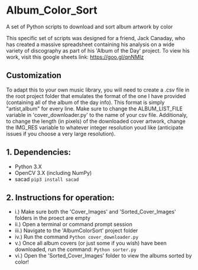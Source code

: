 # Album_Color_Sort
A set of Python scripts to download and sort album artwork by color

This specific set of scripts was designed for a friend, Jack Canaday, who has created a massive spreadsheet containing
his analysis on a wide variety of discography as part of his 'Album of the Day' project. To view his work, visit this google sheets link: https://goo.gl/qnNMIz 

## Customization
To adapt this to your own music library, you will need to create a .csv file in the root project folder that emulates the format of the one I have provided (containing all of the album of the day info). This format is simply "artist,album" for every line. Make sure to change the ALBUM_LIST_FILE variable in 'cover_downloader.py' to the name of your csv file. Additionaly, to change the length (in pixels) of the downloaded cover artwork, change the IMG_RES variable to whatever integer resolution youd like (anticipate issues if you choose a very large resolution).

## 1. Dependencies:
* Python 3.X 
* OpenCV 3.X (including NumPy)
* sacad ```pip3 install sacad```

## 2. Instructions for operation:

* i.) Make sure both the 'Cover_Images' and 'Sorted_Cover_Images' folders in the proect are empty
* ii.) Open a terminal or command prompt session
* iii.) Navigate to the 'AlbumColorSort' project folder
* iv.) Run the command ```Python cover_downloader.py```
* v.) Once all album covers (or just some if you wish) have been downloaded, run the command:	```Python sorter.py```
* vi.) Open the 'Sorted_Cover_Images' folder to view the albums sorted by color!

